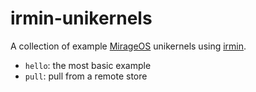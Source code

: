 # irmin-unikernels

A collection of example [MirageOS](https://mirage.io) unikernels using [irmin](https://irmin.io).

- `hello`: the most basic example
- `pull`: pull from a remote store
